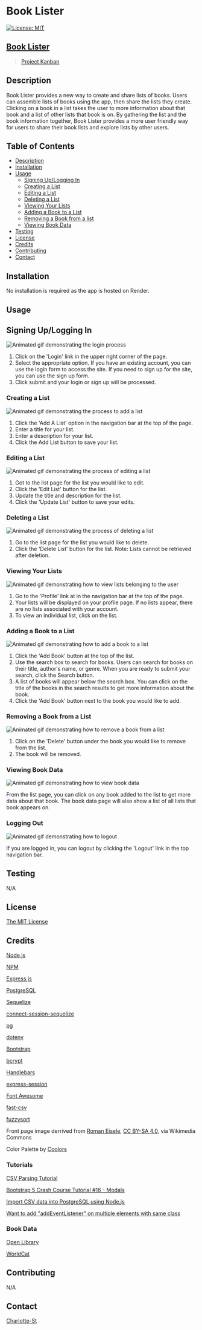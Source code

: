 # Book Lister

[![License: MIT](https://img.shields.io/badge/License-MIT-yellow.svg)](https://opensource.org/licenses/MIT)

## [Book Lister](https://project-2-2nvv.onrender.com/)


>[Project Kanban](https://github.com/users/Charlotte-St/projects/3)

## Description

Book Lister provides a new way to create and share lists of books. Users can assemble lists of books using the app, then share the lists they create. Clicking on a book in a list takes the user to more information about that book and a list of other lists that book is on. By gathering the list and the book information together, Book Lister provides a more user friendly way for users to share their book lists and explore lists by other users. 

## Table of Contents

- [Description](#description)
- [Installation](#installation)
- [Usage](#usage)
    - [Signing Up/Logging In](#signing-uplogging-in)
    - [Creating a List](#creating-a-list)
    - [Editing a List](#editing-a-list)
    - [Deleting a List](#deleting-a-list)
    - [Viewing Your Lists](#viewing-your-lists)
    - [Adding a Book to a List](#adding-a-book-to-a-list)
    - [Removing a Book from a list](#removing-a-book-from-a-list)
    - [Viewing Book Data](#viewing-book-data)
- [Testing](#testing)
- [License](#license)
- [Credits](#credits)
- [Contributing](#contributing)
- [Contact](#contact)
 

## Installation

No installation is required as the app is hosted on Render.

## Usage

## Signing Up/Logging In

![Animated gif demonstrating the login process](/assets/images/login.gif)

1. Click on the 'Login' link in the upper right corner of the page. 
2. Select the appropriate option. If you have an existing account, you can use the login form to access the site. If you need to sign up for the site, you can use the sign up form. 
3. Click submit and your login or sign up will be processed. 

### Creating a List

![Animated gif demonstrating the process to add a list](/assets/images/addList.gif)

1. Click the 'Add A List' option in the navigation bar at the top of the page. 
2. Enter a title for your list. 
3. Enter a description for your list. 
4. Click the Add List button to save your list. 

### Editing a List

![Animated gif demonstrating the process of editing a list](/assets/images/editList2.gif)

1. Got to the list page for the list you would like to edit. 
2. Click the 'Edit List' button for the list. 
3. Update the title and description for the list. 
4. Click the 'Update List' button to save your edits. 

### Deleting a List

![Animated gif demonstrating the process of deleting a list](/assets/images/deleteList.gif)

1. Go to the list page for the list you would like to delete. 
2. Click the 'Delete List' button for the list. Note: Lists cannot be retrieved after deletion. 

### Viewing Your Lists

![Animated gif demonstrating how to view lists belonging to the user](/assets/images/viewList.gif)

1. Go to the 'Profile' link at in the navigation bar at the top of the page. 
2. Your lists will be displayed on your profile page. If no lists appear, there are no lists associated with your account.
3. To view an individual list, click on the list.  

### Adding a Book to a List

![Animated gif demonstrating how to add a book to a list](/assets/images/addBook.gif)

1. Click the 'Add Book' button at the top of the list.
2. Use the search box to search for books. Users can search for books on their title, author's name, or genre. When you are ready to submit your search, click the Search button. 
3. A list of books will appear below the search box. You can click on the title of the books in the search results to get more information about the book. 
4. Click the 'Add Book' button next to the book you would like to add. 

### Removing a Book from a List

![Animated gif demonstrating how to remove a book from a list](/assets/images/deleteBook.gif)

1. Click on the 'Delete' button under the book you would like to remove from the list. 
2. The book will be removed. 

### Viewing Book Data

![Animated gif demonstrating how to view book data](/assets/images/viewBookData.gif)

From the list page, you can click on any book added to the list to get more data about that book. The book data page will also show a list of all lists that book appears on. 

### Logging Out

![Animated gif demonstrating how to logout](/assets/images/logout.gif)

If you are logged in, you can logout by clicking the 'Logout' link in the top navigation bar.

## Testing

N/A

## License

[The MIT License](https://opensource.org/license/MIT)

## Credits

[Node.js](https://nodejs.org/en)

[NPM](https://www.npmjs.com/)

[Express.js](https://expressjs.com/)

[PostgreSQL](https://www.postgresql.org/)

[Sequelize](https://sequelize.org/)

[connect-session-sequelize](https://www.npmjs.com/package/connect-session-sequelize)

[pg](https://www.npmjs.com/package/pg)

[dotenv](https://www.npmjs.com/package/dotenv)

[Bootstrap](https://getbootstrap.com/)

[bcrypt](https://www.npmjs.com/package/bcrypt)

[Handlebars](https://handlebarsjs.com/)

[express-session](https://www.npmjs.com/package/express-session)

[Font Awesome](https://fontawesome.com/)

[fast-csv](https://www.npmjs.com/package/fast-csv)

[fuzzysort](https://www.npmjs.com/package/fuzzysort)

Front page image derrived from [Roman Eisele](https://commons.wikimedia.org/wiki/File:Part_of_a_bookshelf_containing_books_by_ancient_philosophers_(1.1).jpg), [CC BY-SA 4.0](https://creativecommons.org/licenses/by-sa/4.0), via Wikimedia Commons

Color Palette by [Coolors](https://coolors.co)

### Tutorials 

[CSV Parsing Tutorial](https://www.youtube.com/watch?v=9_x-UIVlxgo)

[Bootstrap 5 Crash Course Tutorial #16 - Modals](https://www.youtube.com/watch?v=tt5uUMQgzl0)

[Import CSV data into PostgreSQL using Node.js](https://www.bezkoder.com/node-js-csv-postgresql/)

[Want to add "addEventListener" on multiple elements with same class](https://stackoverflow.com/questions/51573435/want-to-add-addeventlistener-on-multiple-elements-with-same-class)

### Book Data

[Open Library](https://openlibrary.org/)

[WorldCat](https://search.worldcat.org/)

## Contributing

N/A

## Contact

[Charlotte-St](https://github.com/Charlotte-ST)